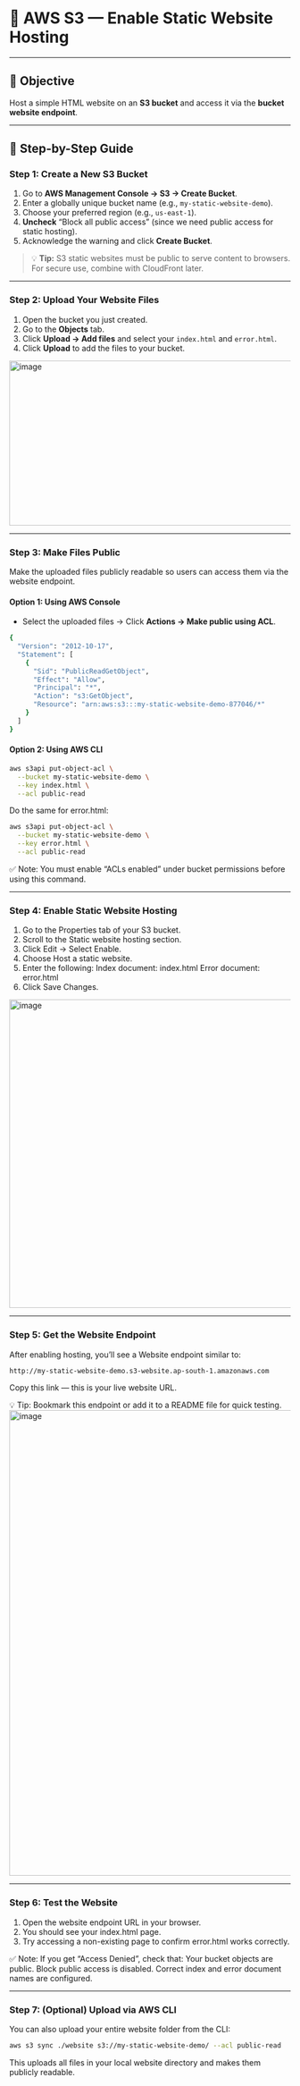 # 🧠 AWS S3 — Enable Static Website Hosting

---

## 🎯 Objective
Host a simple HTML website on an **S3 bucket** and access it via the **bucket website endpoint**.

---

## 🧩 Step-by-Step Guide

### Step 1: Create a New S3 Bucket
1. Go to **AWS Management Console → S3 → Create Bucket**.  
2. Enter a globally unique bucket name (e.g., `my-static-website-demo`).  
3. Choose your preferred region (e.g., `us-east-1`).  
4. **Uncheck** “Block all public access” (since we need public access for static hosting).  
5. Acknowledge the warning and click **Create Bucket**.

> 💡 **Tip:** S3 static websites must be public to serve content to browsers. For secure use, combine with CloudFront later.

---

### Step 2: Upload Your Website Files
1. Open the bucket you just created.  
2. Go to the **Objects** tab.  
3. Click **Upload → Add files** and select your `index.html` and `error.html`.  
4. Click **Upload** to add the files to your bucket.

<img width="770" height="295" alt="image" src="https://github.com/user-attachments/assets/616b4a0e-02b3-4423-8664-33af6ec7b470" />

---

### Step 3: Make Files Public
Make the uploaded files publicly readable so users can access them via the website endpoint.

#### Option 1: Using AWS Console
- Select the uploaded files → Click **Actions → Make public using ACL**.
``` bash
{
  "Version": "2012-10-17",
  "Statement": [
    {
      "Sid": "PublicReadGetObject",
      "Effect": "Allow",
      "Principal": "*",
      "Action": "s3:GetObject",
      "Resource": "arn:aws:s3:::my-static-website-demo-877046/*"
    }
  ]
}
```

#### Option 2: Using AWS CLI
```bash
aws s3api put-object-acl \
  --bucket my-static-website-demo \
  --key index.html \
  --acl public-read
```
Do the same for error.html:
```bash
aws s3api put-object-acl \
  --bucket my-static-website-demo \
  --key error.html \
  --acl public-read
```
<!-- Add snapshot here -->
✅ Note: You must enable “ACLs enabled” under bucket permissions before using this command.

---

### Step 4: Enable Static Website Hosting
1. Go to the Properties tab of your S3 bucket.
2. Scroll to the Static website hosting section.
3. Click Edit → Select Enable.
4. Choose Host a static website.
5. Enter the following:
   Index document: index.html
   Error document: error.html
6. Click Save Changes.
<img width="1509" height="552" alt="image" src="https://github.com/user-attachments/assets/843eab57-93ab-4502-a901-0023c8a1bb3c" />

---

### Step 5: Get the Website Endpoint
After enabling hosting, you’ll see a Website endpoint similar to:
```bash 
http://my-static-website-demo.s3-website.ap-south-1.amazonaws.com
```
Copy this link — this is your live website URL.
<!-- Add snapshot here -->
💡 Tip: Bookmark this endpoint or add it to a README file for quick testing.
<img width="1472" height="833" alt="image" src="https://github.com/user-attachments/assets/dc15557c-b29f-452a-ad64-afe74ef720b0" />

---

### Step 6: Test the Website
1. Open the website endpoint URL in your browser.
2. You should see your index.html page.
3. Try accessing a non-existing page to confirm error.html works correctly.
<!-- Add snapshot here -->
✅ Note: If you get “Access Denied”, check that:
     Your bucket objects are public.
     Block public access is disabled.
     Correct index and error document names are configured.

---

### Step 7: (Optional) Upload via AWS CLI
You can also upload your entire website folder from the CLI:
``` bash 
aws s3 sync ./website s3://my-static-website-demo/ --acl public-read
```
This uploads all files in your local website directory and makes them publicly readable.
<!-- Add snapshot here -->


